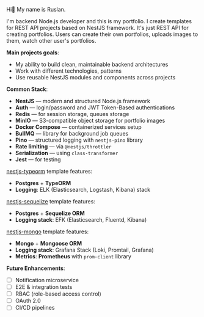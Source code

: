 Hi👋 My name is Ruslan.

I'm backend Node.js developer and this is my portfolio. I create templates for REST API projects based on NestJS framework. It's just REST API for creating portfolios. Users can create their own portfolios, uploads images to them, watch other user's portfolios.

**Main projects goals**:

- My ability to build clean, maintainable backend architectures
- Work with different technologies, patterns
- Use reusable NestJS modules and components across projects

**Common Stack**:

- **NestJS** — modern and structured Node.js framework
- **Auth** — login/password and JWT Token-Based authentications
- **Redis** — for session storage, queues storage
- **MinIO** — S3-compatible object storage for portfolio images
- **Docker Compose** — containerized services setup
- **BullMQ** — library for background job queues
- **Pino** — structured logging with `nestjs-pino` library
- **Rate limiting** — via `@nestjs/throttler`
- **Serialization** — using `class-transformer`
- **Jest** — for testing

[nestjs-typeorm](https://github.com/Rowkash/nestjs-typeorm-template)
template features:

- **Postgres** + **TypeORM**
- **Logging**: ELK (Elasticsearch, Logstash, Kibana) stack

[nestjs-sequelize](https://github.com/Rowkash/nestjs-sequelize-template)
template features:

- **Postgres** + **Sequelize ORM**
- **Logging stack**: EFK (Elasticsearch, Fluentd, Kibana)

[nestjs-mongo](https://github.com/Rowkash/nestjs-mongo-template)
template features:

- **Mongo** + **Mongoose ORM**
- **Logging stack**: Grafana Stack (Loki, Promtail, Grafana)
- **Metrics**: **Prometheus** with `prom-client` library

**Future Enhancements**:

- [ ] Notification microservice
- [ ] E2E & integration tests
- [ ] RBAC (role-based access control)
- [ ] OAuth 2.0
- [ ] CI/CD pipelines
